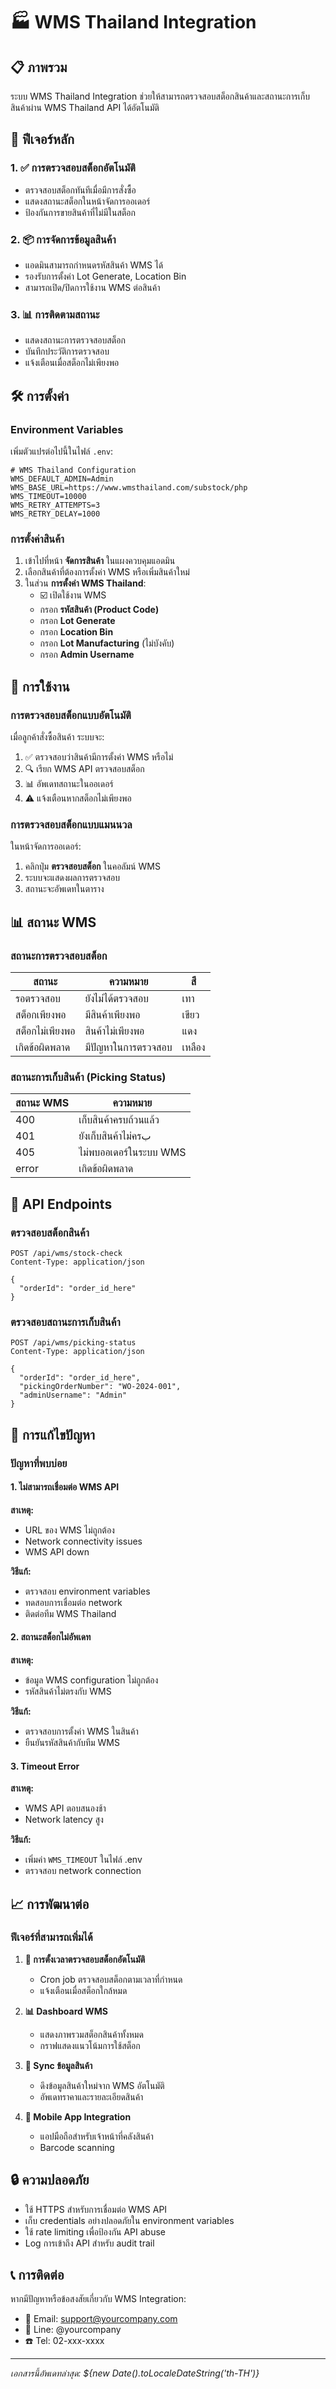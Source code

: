 # 🏭 WMS Thailand Integration

## 📋 ภาพรวม

ระบบ WMS Thailand Integration ช่วยให้สามารถตรวจสอบสต็อกสินค้าและสถานะการเก็บสินค้าผ่าน WMS Thailand API ได้อัตโนมัติ

## 🚀 ฟีเจอร์หลัก

### 1. ✅ การตรวจสอบสต็อกอัตโนมัติ
- ตรวจสอบสต็อกทันทีเมื่อมีการสั่งซื้อ
- แสดงสถานะสต็อกในหน้าจัดการออเดอร์
- ป้องกันการขายสินค้าที่ไม่มีในสต็อก

### 2. 📦 การจัดการข้อมูลสินค้า
- แอดมินสามารถกำหนดรหัสสินค้า WMS ได้
- รองรับการตั้งค่า Lot Generate, Location Bin
- สามารถเปิด/ปิดการใช้งาน WMS ต่อสินค้า

### 3. 📊 การติดตามสถานะ
- แสดงสถานะการตรวจสอบสต็อก
- บันทึกประวัติการตรวจสอบ
- แจ้งเตือนเมื่อสต็อกไม่เพียงพอ

## 🛠️ การตั้งค่า

### Environment Variables

เพิ่มตัวแปรต่อไปนี้ในไฟล์ `.env`:

```env
# WMS Thailand Configuration
WMS_DEFAULT_ADMIN=Admin
WMS_BASE_URL=https://www.wmsthailand.com/substock/php
WMS_TIMEOUT=10000
WMS_RETRY_ATTEMPTS=3
WMS_RETRY_DELAY=1000
```

### การตั้งค่าสินค้า

1. เข้าไปที่หน้า **จัดการสินค้า** ในแผงควบคุมแอดมิน
2. เลือกสินค้าที่ต้องการตั้งค่า WMS หรือเพิ่มสินค้าใหม่
3. ในส่วน **การตั้งค่า WMS Thailand**:
   - ☑️ เปิดใช้งาน WMS
   - กรอก **รหัสสินค้า (Product Code)**
   - กรอก **Lot Generate**
   - กรอก **Location Bin**
   - กรอก **Lot Manufacturing** (ไม่บังคับ)
   - กรอก **Admin Username**

## 🔧 การใช้งาน

### การตรวจสอบสต็อกแบบอัตโนมัติ

เมื่อลูกค้าสั่งซื้อสินค้า ระบบจะ:

1. ✅ ตรวจสอบว่าสินค้ามีการตั้งค่า WMS หรือไม่
2. 🔍 เรียก WMS API ตรวจสอบสต็อก
3. 📊 อัพเดทสถานะในออเดอร์
4. ⚠️ แจ้งเตือนหากสต็อกไม่เพียงพอ

### การตรวจสอบสต็อกแบบแมนนวล

ในหน้าจัดการออเดอร์:

1. คลิกปุ่ม **ตรวจสอบสต็อก** ในคอลัมน์ WMS
2. ระบบจะแสดงผลการตรวจสอบ
3. สถานะจะอัพเดทในตาราง

## 📊 สถานะ WMS

### สถานะการตรวจสอบสต็อก

| สถานะ | ความหมาย | สี |
|-------|-----------|-----|
| รอตรวจสอบ | ยังไม่ได้ตรวจสอบ | เทา |
| สต็อกเพียงพอ | มีสินค้าเพียงพอ | เขียว |
| สต็อกไม่เพียงพอ | สินค้าไม่เพียงพอ | แดง |
| เกิดข้อผิดพลาด | มีปัญหาในการตรวจสอบ | เหลือง |

### สถานะการเก็บสินค้า (Picking Status)

| สถานะ WMS | ความหมาย |
|-----------|-----------|
| 400 | เก็บสินค้าครบถ้วนแล้ว |
| 401 | ยังเก็บสินค้าไม่ครب |
| 405 | ไม่พบออเดอร์ในระบบ WMS |
| error | เกิดข้อผิดพลาด |

## 🔌 API Endpoints

### ตรวจสอบสต็อกสินค้า

```http
POST /api/wms/stock-check
Content-Type: application/json

{
  "orderId": "order_id_here"
}
```

### ตรวจสอบสถานะการเก็บสินค้า

```http
POST /api/wms/picking-status
Content-Type: application/json

{
  "orderId": "order_id_here",
  "pickingOrderNumber": "WO-2024-001",
  "adminUsername": "Admin"
}
```

## 🚨 การแก้ไขปัญหา

### ปัญหาที่พบบ่อย

#### 1. ไม่สามารถเชื่อมต่อ WMS API

**สาเหตุ:**
- URL ของ WMS ไม่ถูกต้อง
- Network connectivity issues
- WMS API down

**วิธีแก้:**
- ตรวจสอบ environment variables
- ทดสอบการเชื่อมต่อ network
- ติดต่อทีม WMS Thailand

#### 2. สถานะสต็อกไม่อัพเดท

**สาเหตุ:**
- ข้อมูล WMS configuration ไม่ถูกต้อง
- รหัสสินค้าไม่ตรงกับ WMS

**วิธีแก้:**
- ตรวจสอบการตั้งค่า WMS ในสินค้า
- ยืนยันรหัสสินค้ากับทีม WMS

#### 3. Timeout Error

**สาเหตุ:**
- WMS API ตอบสนองช้า
- Network latency สูง

**วิธีแก้:**
- เพิ่มค่า `WMS_TIMEOUT` ในไฟล์ .env
- ตรวจสอบ network connection

## 📈 การพัฒนาต่อ

### ฟีเจอร์ที่สามารถเพิ่มได้

1. **📅 การตั้งเวลาตรวจสอบสต็อกอัตโนมัติ**
   - Cron job ตรวจสอบสต็อกตามเวลาที่กำหนด
   - แจ้งเตือนเมื่อสต็อกใกล้หมด

2. **📊 Dashboard WMS**
   - แสดงภาพรวมสต็อกสินค้าทั้งหมด
   - กราฟแสดงแนวโน้มการใช้สต็อก

3. **🔄 Sync ข้อมูลสินค้า**
   - ดึงข้อมูลสินค้าใหม่จาก WMS อัตโนมัติ
   - อัพเดทราคาและรายละเอียดสินค้า

4. **📱 Mobile App Integration**
   - แอปมือถือสำหรับเจ้าหน้าที่คลังสินค้า
   - Barcode scanning

## 🔒 ความปลอดภัย

- ใช้ HTTPS สำหรับการเชื่อมต่อ WMS API
- เก็บ credentials อย่างปลอดภัยใน environment variables
- ใช้ rate limiting เพื่อป้องกัน API abuse
- Log การเข้าถึง API สำหรับ audit trail

## 📞 การติดต่อ

หากมีปัญหาหรือข้อสงสัยเกี่ยวกับ WMS Integration:

- 📧 Email: support@yourcompany.com
- 📱 Line: @yourcompany
- ☎️ Tel: 02-xxx-xxxx

---

*เอกสารนี้อัพเดทล่าสุด: ${new Date().toLocaleDateString('th-TH')}*